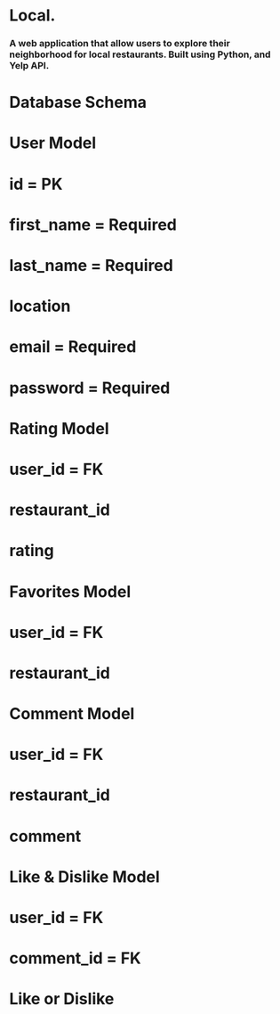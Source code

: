 # Local.

### A web application that allow users to explore their neighborhood for local restaurants. Built using Python, and Yelp API.

# Database Schema

# User Model

# id = PK

# first_name = Required

# last_name = Required

# location

# email = Required

# password = Required

# Rating Model

# user_id = FK

# restaurant_id

# rating

# Favorites Model

# user_id = FK

# restaurant_id

# Comment Model

# user_id = FK

# restaurant_id

# comment

# Like & Dislike Model

# user_id = FK

# comment_id = FK

# Like or Dislike
